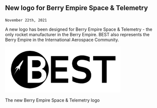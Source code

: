 ## New logo for Berry Empire Space & Telemetry
<code>November 22th, 2021</code>
<br>
<p>A new logo has been designed for Berry Empire Space & Telemetry - the only rocket manufacturer in the Berry Empire.
BEST also represents the Berry Empire in the International Aerospace Community.
</p>
<img src="./best_logo.png" height="150" />
<p>The new Berry Empire Space & Telemetry logo</p>
